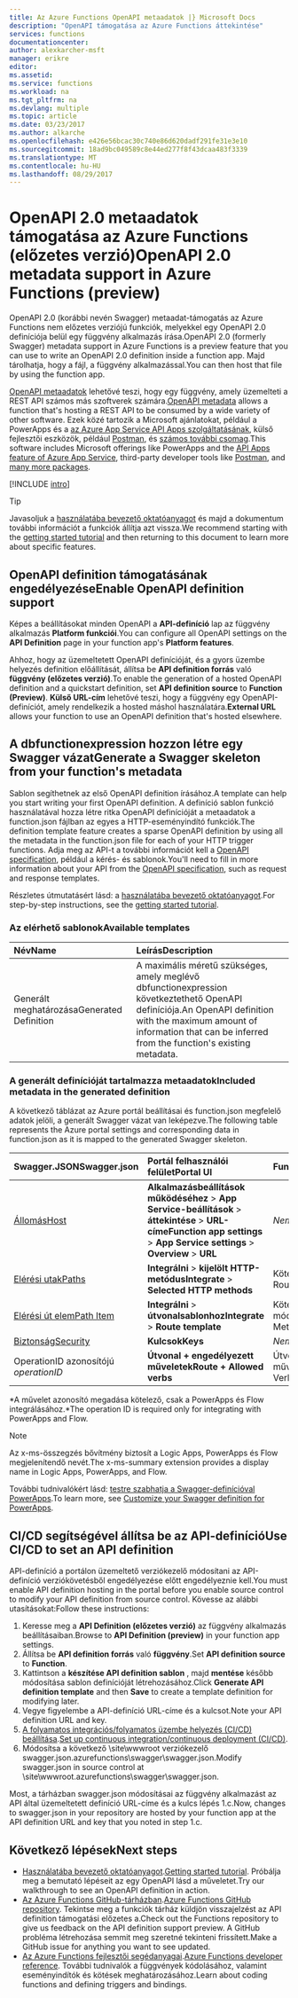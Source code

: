 ```yaml
---
title: Az Azure Functions OpenAPI metaadatok |} Microsoft Docs
description: "OpenAPI támogatása az Azure Functions áttekintése"
services: functions
documentationcenter: 
author: alexkarcher-msft
manager: erikre
editor: 
ms.assetid: 
ms.service: functions
ms.workload: na
ms.tgt_pltfrm: na
ms.devlang: multiple
ms.topic: article
ms.date: 03/23/2017
ms.author: alkarche
ms.openlocfilehash: e426e56bcac30c740e86d620dadf291fe31e3e10
ms.sourcegitcommit: 18ad9bc049589c8e44ed277f8f43dcaa483f3339
ms.translationtype: MT
ms.contentlocale: hu-HU
ms.lasthandoff: 08/29/2017
---
```

# <a name="openapi-20-metadata-support-in-azure-functions-preview"></a><span data-ttu-id="d57ae-103">OpenAPI 2.0 metaadatok támogatása az Azure Functions (előzetes verzió)</span><span class="sxs-lookup"><span data-stu-id="d57ae-103">OpenAPI 2.0 metadata support in Azure Functions (preview)</span></span>
<span data-ttu-id="d57ae-104">OpenAPI 2.0 (korábbi nevén Swagger) metaadat-támogatás az Azure Functions nem előzetes verziójú funkciók, melyekkel egy OpenAPI 2.0 definíciója belül egy függvény alkalmazás írása.</span><span class="sxs-lookup"><span data-stu-id="d57ae-104">OpenAPI 2.0 (formerly Swagger) metadata support in Azure Functions is a preview feature that you can use to write an OpenAPI 2.0 definition inside a function app.</span></span> <span data-ttu-id="d57ae-105">Majd tárolhatja, hogy a fájl, a függvény alkalmazással.</span><span class="sxs-lookup"><span data-stu-id="d57ae-105">You can then host that file by using the function app.</span></span>

<span data-ttu-id="d57ae-106">[OpenAPI metaadatok](http://swagger.io/) lehetővé teszi, hogy egy függvény, amely üzemelteti a REST API számos más szoftverek számára.</span><span class="sxs-lookup"><span data-stu-id="d57ae-106">[OpenAPI metadata](http://swagger.io/) allows a function that's hosting a REST API to be consumed by a wide variety of other software.</span></span> <span data-ttu-id="d57ae-107">Ezek közé tartozik a Microsoft ajánlatokat, például a PowerApps és a [az Azure App Service API Apps szolgáltatásának](https://docs.microsoft.com/azure/app-service-api/app-service-api-dotnet-get-started#a-idcodegena-generate-client-code-for-the-data-tier), külső fejlesztői eszközök, például [Postman](https://www.getpostman.com/docs/importing_swagger), és [számos további csomag](http://swagger.io/tools/).</span><span class="sxs-lookup"><span data-stu-id="d57ae-107">This software includes Microsoft offerings like PowerApps and the [API Apps feature of Azure App Service](https://docs.microsoft.com/azure/app-service-api/app-service-api-dotnet-get-started#a-idcodegena-generate-client-code-for-the-data-tier), third-party developer tools like [Postman](https://www.getpostman.com/docs/importing_swagger), and [many more packages](http://swagger.io/tools/).</span></span>

[!INCLUDE [intro](../../includes/functions-bindings-intro.md)]

>[!TIP]
><span data-ttu-id="d57ae-108">Javasoljuk a [használatába bevezető oktatóanyagot](./functions-api-definition-getting-started.md) és majd a dokumentum további információt a funkciók állítja azt vissza.</span><span class="sxs-lookup"><span data-stu-id="d57ae-108">We recommend starting with the [getting started tutorial](./functions-api-definition-getting-started.md) and then returning to this document to learn more about specific features.</span></span>

## <span data-ttu-id="d57ae-109"><a name="enable"></a>OpenAPI definition támogatásának engedélyezése</span><span class="sxs-lookup"><span data-stu-id="d57ae-109"><a name="enable"></a>Enable OpenAPI definition support</span></span>
<span data-ttu-id="d57ae-110">Képes a beállításokat minden OpenAPI a **API-definíció** lap az függvény alkalmazás **Platform funkciói**.</span><span class="sxs-lookup"><span data-stu-id="d57ae-110">You can configure all OpenAPI settings on the **API Definition** page in your function app's **Platform features**.</span></span>

<span data-ttu-id="d57ae-111">Ahhoz, hogy az üzemeltetett OpenAPI definícióját, és a gyors üzembe helyezés definition előállítását, állítsa be **API definition forrás** való **függvény (előzetes verzió)**.</span><span class="sxs-lookup"><span data-stu-id="d57ae-111">To enable the generation of a hosted OpenAPI definition and a quickstart definition, set **API definition source** to **Function (Preview)**.</span></span> <span data-ttu-id="d57ae-112">**Külső URL-cím** lehetővé teszi, hogy a függvény egy OpenAPI-definíciót, amely rendelkezik a hosted máshol használatára.</span><span class="sxs-lookup"><span data-stu-id="d57ae-112">**External URL** allows your function to use an OpenAPI definition that's hosted elsewhere.</span></span>

## <span data-ttu-id="d57ae-113"><a name="generate-definition"></a>A dbfunctionexpression hozzon létre egy Swagger vázat</span><span class="sxs-lookup"><span data-stu-id="d57ae-113"><a name="generate-definition"></a>Generate a Swagger skeleton from your function's metadata</span></span>
<span data-ttu-id="d57ae-114">Sablon segíthetnek az első OpenAPI definition írásához.</span><span class="sxs-lookup"><span data-stu-id="d57ae-114">A template can help you start writing your first OpenAPI definition.</span></span> <span data-ttu-id="d57ae-115">A definíció sablon funkció használatával hozza létre ritka OpenAPI definícióját a metaadatok a function.json fájlban az egyes a HTTP-eseményindító funkciók.</span><span class="sxs-lookup"><span data-stu-id="d57ae-115">The definition template feature creates a sparse OpenAPI definition by using all the metadata in the function.json file for each of your HTTP trigger functions.</span></span> <span data-ttu-id="d57ae-116">Adja meg az API-t a további információt kell a [OpenAPI specification](http://swagger.io/specification/), például a kérés- és sablonok.</span><span class="sxs-lookup"><span data-stu-id="d57ae-116">You'll need to fill in more information about your API from the [OpenAPI specification](http://swagger.io/specification/), such as request and response templates.</span></span>

<span data-ttu-id="d57ae-117">Részletes útmutatásért lásd: a [használatába bevezető oktatóanyagot](./functions-api-definition-getting-started.md).</span><span class="sxs-lookup"><span data-stu-id="d57ae-117">For step-by-step instructions, see the [getting started tutorial](./functions-api-definition-getting-started.md).</span></span>

### <span data-ttu-id="d57ae-118"><a name="templates"></a>Az elérhető sablonok</span><span class="sxs-lookup"><span data-stu-id="d57ae-118"><a name="templates"></a>Available templates</span></span>

|<span data-ttu-id="d57ae-119">Név</span><span class="sxs-lookup"><span data-stu-id="d57ae-119">Name</span></span>| <span data-ttu-id="d57ae-120">Leírás</span><span class="sxs-lookup"><span data-stu-id="d57ae-120">Description</span></span> |
|:-----|:-----|
|<span data-ttu-id="d57ae-121">Generált meghatározása</span><span class="sxs-lookup"><span data-stu-id="d57ae-121">Generated Definition</span></span>|<span data-ttu-id="d57ae-122">A maximális méretű szükséges, amely meglévő dbfunctionexpression következtethető OpenAPI definíciója.</span><span class="sxs-lookup"><span data-stu-id="d57ae-122">An OpenAPI definition with the maximum amount of information that can be inferred from the function's existing metadata.</span></span>|

### <span data-ttu-id="d57ae-123"><a name="quickstart-details"></a>A generált definícióját tartalmazza metaadatok</span><span class="sxs-lookup"><span data-stu-id="d57ae-123"><a name="quickstart-details"></a>Included metadata in the generated definition</span></span>

<span data-ttu-id="d57ae-124">A következő táblázat az Azure portál beállításai és function.json megfelelő adatok jelöli, a generált Swagger vázat van leképezve.</span><span class="sxs-lookup"><span data-stu-id="d57ae-124">The following table represents the Azure portal settings and corresponding data in function.json as it is mapped to the generated Swagger skeleton.</span></span>

|<span data-ttu-id="d57ae-125">Swagger.JSON</span><span class="sxs-lookup"><span data-stu-id="d57ae-125">Swagger.json</span></span>|<span data-ttu-id="d57ae-126">Portál felhasználói felület</span><span class="sxs-lookup"><span data-stu-id="d57ae-126">Portal UI</span></span>|<span data-ttu-id="d57ae-127">Function.JSON</span><span class="sxs-lookup"><span data-stu-id="d57ae-127">Function.json</span></span>|
|:----|:-----|:-----|
|[<span data-ttu-id="d57ae-128">Állomás</span><span class="sxs-lookup"><span data-stu-id="d57ae-128">Host</span></span>](http://swagger.io/specification/#fixed-fields-15)|<span data-ttu-id="d57ae-129">**Alkalmazásbeállítások működéséhez** > **App Service-beállítások** > **áttekintése** > **URL-címe**</span><span class="sxs-lookup"><span data-stu-id="d57ae-129">**Function app settings** > **App Service settings** > **Overview** > **URL**</span></span>|<span data-ttu-id="d57ae-130">*Nem található*</span><span class="sxs-lookup"><span data-stu-id="d57ae-130">*Not present*</span></span>
|[<span data-ttu-id="d57ae-131">Elérési utak</span><span class="sxs-lookup"><span data-stu-id="d57ae-131">Paths</span></span>](http://swagger.io/specification/#paths-object-29)|<span data-ttu-id="d57ae-132">**Integrálni** > **kijelölt HTTP-metódus**</span><span class="sxs-lookup"><span data-stu-id="d57ae-132">**Integrate** > **Selected HTTP methods**</span></span>|<span data-ttu-id="d57ae-133">Kötések: útvonal</span><span class="sxs-lookup"><span data-stu-id="d57ae-133">Bindings: Route</span></span>
|[<span data-ttu-id="d57ae-134">Elérési út elem</span><span class="sxs-lookup"><span data-stu-id="d57ae-134">Path Item</span></span>](http://swagger.io/specification/#path-item-object-32)|<span data-ttu-id="d57ae-135">**Integrálni** > **útvonalsablonhoz**</span><span class="sxs-lookup"><span data-stu-id="d57ae-135">**Integrate** > **Route template**</span></span>|<span data-ttu-id="d57ae-136">Kötések: módszerek</span><span class="sxs-lookup"><span data-stu-id="d57ae-136">Bindings: Methods</span></span>
|[<span data-ttu-id="d57ae-137">Biztonság</span><span class="sxs-lookup"><span data-stu-id="d57ae-137">Security</span></span>](http://swagger.io/specification/#security-scheme-object-112)|<span data-ttu-id="d57ae-138">**Kulcsok**</span><span class="sxs-lookup"><span data-stu-id="d57ae-138">**Keys**</span></span>|<span data-ttu-id="d57ae-139">*Nem található*</span><span class="sxs-lookup"><span data-stu-id="d57ae-139">*Not present*</span></span>|
|<span data-ttu-id="d57ae-140">OperationID azonosítójú *</span><span class="sxs-lookup"><span data-stu-id="d57ae-140">operationID*</span></span>|<span data-ttu-id="d57ae-141">**Útvonal + engedélyezett műveletek**</span><span class="sxs-lookup"><span data-stu-id="d57ae-141">**Route + Allowed verbs**</span></span>|<span data-ttu-id="d57ae-142">Útvonal + engedélyezett műveletek</span><span class="sxs-lookup"><span data-stu-id="d57ae-142">Route + Allowed Verbs</span></span>|

<span data-ttu-id="d57ae-143">\*A művelet azonosító megadása kötelező, csak a PowerApps és Flow integrálásához.</span><span class="sxs-lookup"><span data-stu-id="d57ae-143">\*The operation ID is required only for integrating with PowerApps and Flow.</span></span>
> [!NOTE]
> <span data-ttu-id="d57ae-144">Az x-ms-összegzés bővítmény biztosít a Logic Apps, PowerApps és Flow megjelenítendő nevét.</span><span class="sxs-lookup"><span data-stu-id="d57ae-144">The x-ms-summary extension provides a display name in Logic Apps, PowerApps, and Flow.</span></span>
>
> <span data-ttu-id="d57ae-145">További tudnivalókért lásd: [testre szabhatja a Swagger-definícióval PowerApps](https://powerapps.microsoft.com/tutorials/customapi-how-to-swagger/).</span><span class="sxs-lookup"><span data-stu-id="d57ae-145">To learn more, see [Customize your Swagger definition for PowerApps](https://powerapps.microsoft.com/tutorials/customapi-how-to-swagger/).</span></span>

## <span data-ttu-id="d57ae-146"><a name="CICD"></a>CI/CD segítségével állítsa be az API-definíció</span><span class="sxs-lookup"><span data-stu-id="d57ae-146"><a name="CICD"></a>Use CI/CD to set an API definition</span></span>

 <span data-ttu-id="d57ae-147">API-definíció a portálon üzemeltető verziókezelő módosítani az API-definíció verziókövetésből engedélyezése előtt engedélyeznie kell.</span><span class="sxs-lookup"><span data-stu-id="d57ae-147">You must enable API definition hosting in the portal before you enable source control to modify your API definition from source control.</span></span> <span data-ttu-id="d57ae-148">Kövesse az alábbi utasításokat:</span><span class="sxs-lookup"><span data-stu-id="d57ae-148">Follow these instructions:</span></span>

1. <span data-ttu-id="d57ae-149">Keresse meg a **API Definition (előzetes verzió)** az függvény alkalmazás beállításaiban.</span><span class="sxs-lookup"><span data-stu-id="d57ae-149">Browse to **API Definition (preview)** in your function app settings.</span></span>
  1. <span data-ttu-id="d57ae-150">Állítsa be **API definition forrás** való **függvény**.</span><span class="sxs-lookup"><span data-stu-id="d57ae-150">Set **API definition source** to **Function**.</span></span>
  1. <span data-ttu-id="d57ae-151">Kattintson a **készítése API definition sablon** , majd **mentése** később módosítása sablon definícióját létrehozásához.</span><span class="sxs-lookup"><span data-stu-id="d57ae-151">Click **Generate API definition template** and then **Save** to create a template definition for modifying later.</span></span>
  1. <span data-ttu-id="d57ae-152">Vegye figyelembe a API-definíció URL-címe és a kulcsot.</span><span class="sxs-lookup"><span data-stu-id="d57ae-152">Note your API definition URL and key.</span></span>
1. <span data-ttu-id="d57ae-153">[A folyamatos integrációs/folyamatos üzembe helyezés (CI/CD) beállítása](https://docs.microsoft.com/azure/azure-functions/functions-continuous-deployment#continuous-deployment-requirements).</span><span class="sxs-lookup"><span data-stu-id="d57ae-153">[Set up continuous integration/continuous deployment (CI/CD)](https://docs.microsoft.com/azure/azure-functions/functions-continuous-deployment#continuous-deployment-requirements).</span></span>
2. <span data-ttu-id="d57ae-154">Módosítsa a következő \site\wwwroot verziókezelő swagger.json\.azurefunctions\swagger\swagger.json.</span><span class="sxs-lookup"><span data-stu-id="d57ae-154">Modify swagger.json in source control at \site\wwwroot\.azurefunctions\swagger\swagger.json.</span></span>

<span data-ttu-id="d57ae-155">Most, a tárházban swagger.json módosításai az függvény alkalmazást az API által üzemeltetett definíció URL-címe és a kulcs lépés 1.c.</span><span class="sxs-lookup"><span data-stu-id="d57ae-155">Now, changes to swagger.json in your repository are hosted by your function app at the API definition URL and key that you noted in step 1.c.</span></span>

## <a name="next-steps"></a><span data-ttu-id="d57ae-156">Következő lépések</span><span class="sxs-lookup"><span data-stu-id="d57ae-156">Next steps</span></span>
* <span data-ttu-id="d57ae-157">[Használatába bevezető oktatóanyagot](functions-api-definition-getting-started.md).</span><span class="sxs-lookup"><span data-stu-id="d57ae-157">[Getting started tutorial](functions-api-definition-getting-started.md).</span></span> <span data-ttu-id="d57ae-158">Próbálja meg a bemutató lépéseit az egy OpenAPI lásd a műveletet.</span><span class="sxs-lookup"><span data-stu-id="d57ae-158">Try our walkthrough to see an OpenAPI definition in action.</span></span>
* <span data-ttu-id="d57ae-159">[Az Azure Functions GitHub-tárházban](https://github.com/Azure/Azure-Functions/).</span><span class="sxs-lookup"><span data-stu-id="d57ae-159">[Azure Functions GitHub repository](https://github.com/Azure/Azure-Functions/).</span></span> <span data-ttu-id="d57ae-160">Tekintse meg a funkciók tárház küldjön visszajelzést az API definition támogatási előzetes a.</span><span class="sxs-lookup"><span data-stu-id="d57ae-160">Check out the Functions repository to give us feedback on the API definition support preview.</span></span> <span data-ttu-id="d57ae-161">A GitHub probléma létrehozása semmit meg szeretné tekinteni frissített.</span><span class="sxs-lookup"><span data-stu-id="d57ae-161">Make a GitHub issue for anything you want to see updated.</span></span>
* <span data-ttu-id="d57ae-162">[Az Azure Functions fejlesztői segédanyagai](functions-reference.md).</span><span class="sxs-lookup"><span data-stu-id="d57ae-162">[Azure Functions developer reference](functions-reference.md).</span></span> <span data-ttu-id="d57ae-163">További tudnivalók a függvények kódolásához, valamint eseményindítók és kötések meghatározásához.</span><span class="sxs-lookup"><span data-stu-id="d57ae-163">Learn about coding functions and defining triggers and bindings.</span></span>
